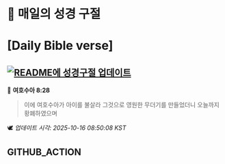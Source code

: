 # 🙏 매일의 성경 구절
# [Daily Bible verse]
## [![README에 성경구절 업데이트](https://github.com/DONGSUKA/first_test/actions/workflows/update-readme-bible.yml/badge.svg)](https://github.com/DONGSUKA/first_test/actions/workflows/update-readme-bible.yml)
<!-- START_BIBLE_VERSE -->
📖 **여호수아 8:28**
> 이에 여호수아가 아이를 불살라 그것으로 영원한 무더기를 만들었더니 오늘까지 황폐하였으며

🕊️ _업데이트 시각: 2025-10-16 08:50:08 KST_
  <!-- END_BIBLE_VERSE -->
## GITHUB_ACTION
